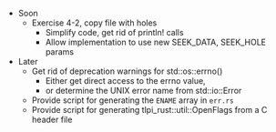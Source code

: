 - Soon
  - Exercise 4-2, copy file with holes
    - Simplify code, get rid of println! calls
    - Allow implementation to use new SEEK_DATA, SEEK_HOLE params
- Later
  - Get rid of deprecation warnings for std::os::errno()
    - Either get direct access to the errno value,
    - or determine the UNIX error name from std::io::Error
  - Provide script for generating the `ENAME` array in `err.rs`
  - Provide script for generating tlpi_rust::util::OpenFlags from a C header file
